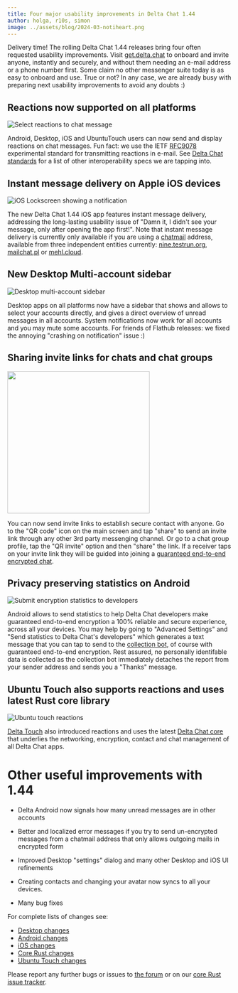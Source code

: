 ```yaml
---
title: Four major usability improvements in Delta Chat 1.44 
author: holga, r10s, simon
image: ../assets/blog/2024-03-notiheart.png
---
```


Delivery time!
The rolling Delta Chat 1.44 releases 
bring four often requested usability improvements.
Visit [get.delta.chat](https://get.delta.chat) 
to onboard and invite anyone, instantly and securely, 
and without them needing an e-mail address or a phone number first. 
Some claim no other messenger suite today is as easy to onboard and use. 
True or not? In any case, we are already busy with preparing 
next usability improvements to avoid any doubts :) 

## Reactions now supported on all platforms 

![Select reactions to chat message](../assets/blog/desktop-reactions.png)

Android, Desktop, iOS and UbuntuTouch users can now send 
and display reactions on chat messages. 
Fun fact: we use the IETF [RFC9078](https://www.ietf.org/rfc/rfc9078.html) 
experimental standard for transmitting reactions in e-mail. 
See [Delta Chat standards](https://github.com/deltachat/deltachat-core-rust/blob/main/standards.md)
for a list of other interoperability specs we are tapping into. 


## Instant message delivery on Apple iOS devices

![iOS Lockscreen showing a notification](../assets/blog/2024-03-you-have-new-messages.jpg)

The new Delta Chat 1.44 iOS app features instant message delivery,
addressing the long-lasting usability issue of 
"Damn it, I didn't see your message, only after opening the app first!".
Note that instant message delivery is currently 
only available if you are using a [chatmail](http://localhost:4000/en/2023-12-13-chatmail) address,
available from three independent entities currently: 
[nine.testrun.org](https://nine.testrun.org),
[mailchat.pl](https://mailchat.pl) or [mehl.cloud](https://mehl.cloud).


## New Desktop Multi-account sidebar 

![Desktop multi-account sidebar](../assets/blog/desktop-sidebar.png)

Desktop apps on all platforms now have a sidebar
that shows and allows to select your accounts directly,
and gives a direct overview of unread messages in all accounts. 
System notifications now work for all accounts and you may mute some accounts.
For friends of Flathub releases: we fixed the annoying "crashing on notification" issue :) 

## Sharing invite links for chats and chat groups

<img src="../assets/blog/desktop-invite-link-show.jpg" width="320" />

You can now send invite links to establish secure contact with anyone. 
Go to the "QR code" icon on the main screen and tap "share" to send an invite link 
through any other 3rd party messenging channel. 
Or go to a chat group profile, tap the "QR invite" option and then "share" the link.
If a receiver taps on your invite link they will be guided into joining 
a [guaranteed end-to-end encrypted chat](http://delta.chat/en/2023-11-23-jumbo-42). 


## Privacy preserving statistics on Android 

![Submit encryption statistics to developers](../assets/blog/self-reporting-statistics.jpg)

Android allows to send statistics to help Delta Chat developers 
make guaranteed end-to-end encryption a 100% reliable and secure experience, 
across all your devices. 
You may help by going to "Advanced Settings" and 
"Send statistics to Delta Chat's developers"
which generates a text message that you can tap to send 
to the [collection bot](https://github.com/deltachat/self_reporting_bot/blob/main/self_reporting_bot.py), of course with guaranteed end-to-end encryption.
Rest assured, no personally identifable data is collected as
the collection bot immediately detaches the report from your sender address
and sends you a "Thanks" message. 

## Ubuntu Touch also supports reactions and uses latest Rust core library

![Ubuntu touch reactions](../assets/blog/2024-03-11-deltatouch-reactions.png)

[Delta Touch](https://delta.chat/en/2023-07-02-deltatouch) also introduced 
reactions and uses the latest [Delta Chat core](https://github.com/deltachat/deltachat-core-rust/) that underlies the networking, encryption, contact and chat management 
of all Delta Chat apps. 

# Other useful improvements with 1.44 
 
- Delta Android now signals how many unread messages are in other accounts 

- Better and localized error messages if you try to send un-encrypted
  messages from a chatmail address that only allows outgoing mails in
  encrypted form

- Improved Desktop "settings" dialog and many other Desktop and iOS UI refinements 

- Creating contacts and changing your avatar now syncs to all your devices. 

- Many bug fixes 

For complete lists of changes see: 

- [Desktop changes](https://github.com/deltachat/deltachat-desktop/blob/master/CHANGELOG.md) 
- [Android changes](https://github.com/deltachat/deltachat-android/blob/master/CHANGELOG.md) 
- [iOS changes](https://github.com/deltachat/deltachat-ios/blob/master/CHANGELOG.md) 
- [Core Rust changes](https://github.com/deltachat/deltachat-core-rust/blob/main/CHANGELOG.md) 
- [Ubuntu Touch changes](https://codeberg.org/lk108/deltatouch/src/branch/main/CHANGELOG)

Please report any further bugs or issues to [the forum](https://support.delta.chat) 
or on our [core Rust issue tracker](https://github.com/deltachat/deltachat-core-rust/issues).
